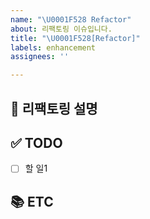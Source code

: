 ```yaml
---
name: "\U0001F528 Refactor"
about: 리팩토링 이슈입니다.
title: "\U0001F528[Refactor]"
labels: enhancement
assignees: ''

---
```


## 📝 리팩토링 설명
<!-- 어떤 부분이 리팩토링되어야 하는지 설명 기재 -->

## ✅ TODO
<!-- 이슈 할 일 기재 -->
- [ ] 할 일1

## 📚 ETC
<!-- Screenshot, References 기재 -->
